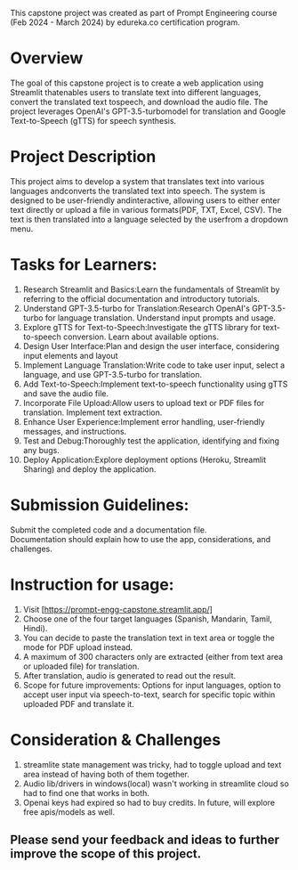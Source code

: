 This capstone project was created as part of Prompt Engineering course (Feb 2024 - March 2024) by edureka.co certification program.

# Overview

The goal of this capstone project is to create a web application using Streamlit thatenables users to translate text into different languages, convert the translated text tospeech, and download the audio file. The project leverages OpenAI's GPT-3.5-turbomodel for translation and Google Text-to-Speech (gTTS) for speech synthesis.

# Project Description

This project aims to develop a system that translates text into various languages andconverts the translated text into speech. The system is designed to be user-friendly andinteractive, allowing users to either enter text directly or upload a file in various formats(PDF, TXT, Excel, CSV). The text is then translated into a language selected by the userfrom a dropdown menu.

# Tasks for Learners:

1. Research Streamlit and Basics:Learn the fundamentals of Streamlit by referring to the official documentation and introductory tutorials.
2. Understand GPT-3.5-turbo for Translation:Research OpenAI's GPT-3.5-turbo for language translation. Understand input prompts and usage.
3. Explore gTTS for Text-to-Speech:Investigate the gTTS library for text-to-speech conversion. Learn about available options.
4. Design User Interface:Plan and design the user interface, considering input elements and layout
5. Implement Language Translation:Write code to take user input, select a language, and use GPT-3.5-turbo for translation.
6. Add Text-to-Speech:Implement text-to-speech functionality using gTTS and save the audio file.
7. Incorporate File Upload:Allow users to upload text or PDF files for translation. Implement text extraction.
8. Enhance User Experience:Implement error handling, user-friendly messages, and instructions.
9. Test and Debug:Thoroughly test the application, identifying and fixing any bugs.
10. Deploy Application:Explore deployment options (Heroku, Streamlit Sharing) and deploy the application.

# Submission Guidelines:

Submit the completed code and a documentation file.\
Documentation should explain how to use the app, considerations, and challenges.

# Instruction for usage:

1. Visit [https://prompt-engg-capstone.streamlit.app/]
2. Choose one of the four target languages (Spanish, Mandarin, Tamil, Hindi).
3. You can decide to paste the translation text in text area or toggle the mode for PDF upload instead.
4. A maximum of 300 characters only are extracted (either from text area or uploaded file) for translation.
5. After translation, audio is generated to read out the result.
6. Scope for future improvements: Options for input languages, option to accept user input via speech-to-text, search for specific topic within uploaded PDF and translate it.

# Consideration & Challenges

1. streamlite state management was tricky, had to toggle upload and text area instead of having both of them together.
2. Audio lib/drivers in windows(local) wasn't working in streamlite cloud so had to find one that works in both.
3. Openai keys had expired so had to buy credits. In future, will explore free apis/models as well.

## Please send your feedback and ideas to further improve the scope of this project.
